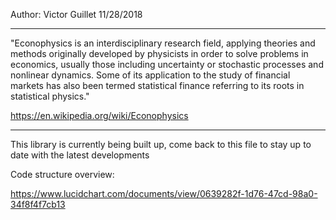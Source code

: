 Author: Victor Guillet
11/28/2018
_______________________________________________________________________________________________
"Econophysics is an interdisciplinary research field, applying theories and methods originally developed by physicists
in order to solve problems in economics, usually those including uncertainty or stochastic processes
and nonlinear dynamics. Some of its application to the study of financial markets has also been termed
statistical finance referring to its roots in statistical physics."

https://en.wikipedia.org/wiki/Econophysics
_______________________________________________________________________________________________

This library is currently being built up, come back to this file to stay up to date with the latest developments

Code structure overview:

https://www.lucidchart.com/documents/view/0639282f-1d76-47cd-98a0-34f8f4f7cb13
